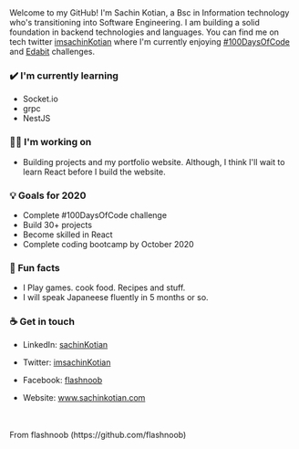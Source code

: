 <br>
<br>
Welcome to my GitHub! I'm Sachin Kotian, a Bsc in Information technology who's transitioning into Software Engineering.
I am building a solid foundation in backend technologies  and languages. You can find me on tech twitter <a href = "https://twitter.com/imsachinKotian">imsachinKotian</a> where I'm currently enjoying  <a href="https://twitter.com/search?q=%23100DaysOfCode&src=hashtag_click">#100DaysOfCode</a> and <a href="https://edabit.com/challenges">Edabit</a> challenges.


### ✔️ I'm currently learning
- Socket.io
- grpc
- NestJS

### 👩‍💻 I'm working on
- Building projects and my portfolio website. 
Although, I think I'll wait to learn React before I build the website.

### 💡 Goals for 2020
- Complete #100DaysOfCode challenge
- Build 30+ projects 
- Become skilled in React
- Complete coding bootcamp by October 2020

### 🌴 Fun facts
- I Play games. cook food. Recipes and stuff. 
- I will speak Japaneese fluently in 5 months or so.

### ☕ Get in touch
- LinkedIn: <a href = "https://www.linkedin.com/in/sachin-kotian-1818524a/">sachinKotian</a>
- Twitter: <a href = "https://twitter.com/imsachinKotian">imsachinKotian</a>
- Facebook: <a href = "https://facebook.com/flashnoob">flashnoob</a>

- Website: www.sachinkotian.com
<br>
<br>
From flashnoob (https://github.com/flashnoob)
